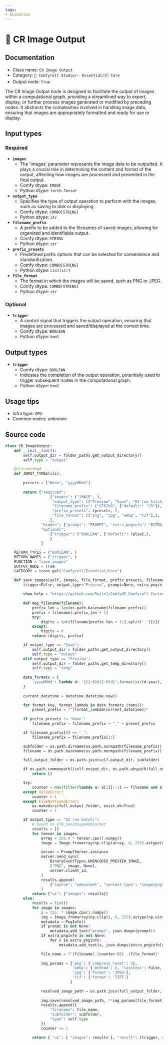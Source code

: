 ```yaml
---
tags:
- Animation
---
```


# 💾 CR Image Output
## Documentation
- Class name: `CR Image Output`
- Category: `🧩 Comfyroll Studio/✨ Essential/📦 Core`
- Output node: `True`

The CR Image Output node is designed to facilitate the output of images within a computational graph, providing a streamlined way to export, display, or further process images generated or modified by preceding nodes. It abstracts the complexities involved in handling image data, ensuring that images are appropriately formatted and ready for use or display.
## Input types
### Required
- **`images`**
    - The 'images' parameter represents the image data to be outputted. It plays a crucial role in determining the content and format of the output, affecting how images are processed and presented in the final output.
    - Comfy dtype: `IMAGE`
    - Python dtype: `torch.Tensor`
- **`output_type`**
    - Specifies the type of output operation to perform with the images, such as saving to disk or displaying.
    - Comfy dtype: `COMBO[STRING]`
    - Python dtype: `str`
- **`filename_prefix`**
    - A prefix to be added to the filenames of saved images, allowing for organized and identifiable output.
    - Comfy dtype: `STRING`
    - Python dtype: `str`
- **`prefix_presets`**
    - Predefined prefix options that can be selected for convenience and standardization.
    - Comfy dtype: `COMBO[STRING]`
    - Python dtype: `List[str]`
- **`file_format`**
    - The format in which the images will be saved, such as PNG or JPEG.
    - Comfy dtype: `COMBO[STRING]`
    - Python dtype: `str`
### Optional
- **`trigger`**
    - A control signal that triggers the output operation, ensuring that images are processed and saved/displayed at the correct time.
    - Comfy dtype: `BOOLEAN`
    - Python dtype: `bool`
## Output types
- **`trigger`**
    - Comfy dtype: `BOOLEAN`
    - Indicates the completion of the output operation, potentially used to trigger subsequent nodes in the computational graph.
    - Python dtype: `bool`
## Usage tips
- Infra type: `GPU`
- Common nodes: unknown


## Source code
```python
class CR_ImageOutput:
    def __init__(self):
        self.output_dir = folder_paths.get_output_directory()
        self.type = "output"

    @classmethod
    def INPUT_TYPES(cls):
    
        presets = ["None", "yyyyMMdd"]
    
        return {"required": 
                    {"images": ("IMAGE", ),
                     "output_type": (["Preview", "Save", "UI (no batch)"],),
                     "filename_prefix": ("STRING", {"default": "CR"}),
                     "prefix_presets": (presets, ),
                     "file_format": (["png", "jpg", "webp", "tif"],),
                    },
                "hidden": {"prompt": "PROMPT", "extra_pnginfo": "EXTRA_PNGINFO"},
                "optional": 
                    {"trigger": ("BOOLEAN", {"default": False},),
                    }
                }

    RETURN_TYPES = ("BOOLEAN", )
    RETURN_NAMES = ("trigger", )
    FUNCTION = "save_images"
    OUTPUT_NODE = True
    CATEGORY = icons.get("Comfyroll/Essential/Core")

    def save_images(self, images, file_format, prefix_presets, filename_prefix="CR",
        trigger=False, output_type="Preview", prompt=None, extra_pnginfo=None):
              
        show_help = "https://github.com/Suzie1/ComfyUI_Comfyroll_CustomNodes/wiki/Core-Nodes#cr-image-output"
    
        def map_filename(filename):
            prefix_len = len(os.path.basename(filename_prefix))
            prefix = filename[:prefix_len + 1]
            try:
                digits = int(filename[prefix_len + 1:].split('_')[0])
            except:
                digits = 0
            return (digits, prefix)

        if output_type == "Save":
            self.output_dir = folder_paths.get_output_directory()
            self.type = "output"
        elif output_type == "Preview":
            self.output_dir = folder_paths.get_temp_directory()
            self.type = "temp"
     
        date_formats = {
            'yyyyMMdd': lambda d: '{}{:02d}{:02d}'.format(str(d.year), d.month, d.day),
        }
        
        current_datetime = datetime.datetime.now()

        for format_key, format_lambda in date_formats.items(): 
            preset_prefix = f"{format_lambda(current_datetime)}"
        
        if prefix_presets != "None":
            filename_prefix = filename_prefix + "_" + preset_prefix

        if filename_prefix[0] == "_":
            filename_prefix = filename_prefix[1:]            

        subfolder = os.path.dirname(os.path.normpath(filename_prefix))
        filename = os.path.basename(os.path.normpath(filename_prefix))

        full_output_folder = os.path.join(self.output_dir, subfolder)

        if os.path.commonpath((self.output_dir, os.path.abspath(full_output_folder))) != self.output_dir:
            return {}

        try:
            counter = max(filter(lambda a: a[1][:-1] == filename and a[1][-1] == "_", map(map_filename, os.listdir(full_output_folder))))[0] + 1
        except ValueError:
            counter = 1
        except FileNotFoundError:
            os.makedirs(full_output_folder, exist_ok=True)
            counter = 1

        if output_type == "UI (no batch)":
            # based on ETN_SendImageWebSocket
            results = []
            for tensor in images:
                array = 255.0 * tensor.cpu().numpy()
                image = Image.fromarray(np.clip(array, 0, 255).astype(np.uint8))

                server = PromptServer.instance
                server.send_sync(
                    BinaryEventTypes.UNENCODED_PREVIEW_IMAGE,
                    ["PNG", image, None],
                    server.client_id,
                )
                results.append(
                    {"source": "websocket", "content-type": "image/png", "type": "output"}
                )
            return {"ui": {"images": results}}
        else:           
            results = list()
            for image in images:
                i = 255. * image.cpu().numpy()
                img = Image.fromarray(np.clip(i, 0, 255).astype(np.uint8))
                metadata = PngInfo()
                if prompt is not None:
                    metadata.add_text("prompt", json.dumps(prompt))
                if extra_pnginfo is not None:
                    for x in extra_pnginfo:
                        metadata.add_text(x, json.dumps(extra_pnginfo[x]))

                file_name = f"{filename}_{counter:05}_.{file_format}"
                
                img_params = {'png': {'compress_level': 4}, 
                              'webp': {'method': 6, 'lossless': False, 'quality': 80},
                              'jpg': {'format': 'JPEG'},
                              'tif': {'format': 'TIFF'}
                             }
                
                resolved_image_path = os.path.join(full_output_folder, file_name)
                
                img.save(resolved_image_path, **img_params[file_format], pnginfo=metadata)
                results.append({
                    "filename": file_name,
                    "subfolder": subfolder,
                    "type": self.type
                })
                counter += 1

            return { "ui": { "images": results }, "result": (trigger, show_help,) }

```
